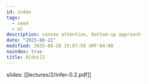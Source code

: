 ```yaml
---
id: index
tags:
  - seed
  - ml
description: convex attention, bottom-up approach
date: "2025-08-21"
modified: 2025-08-26 15:07:59 GMT-04:00
noindex: true
title: 0[dot]2
---
```


slides: [[lectures/2/infer-0.2.pdf]]
